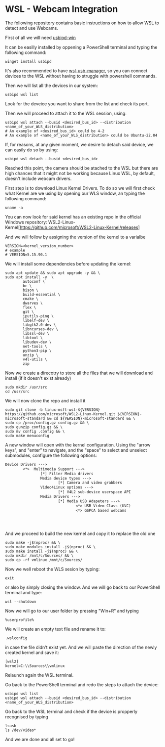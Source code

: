# WSL - Webcam Integration

The following repository contains basic instructions on how to allow WSL to detect and use Webcams.

First of all we will need [usbipd-win](https://github.com/dorssel/usbipd-win)

It can be easilly installed by oppening a PowerShell terminal and typing the following command:

```
winget install usbipd
```

It's also recommended to have [wsl-usb-manager](https://github.com/nickbeth/wsl-usb-manager), so you can connect devices to the WSL without having to struggle with powershell commands.


Then we will list all the devices in our system:
```
usbipd wsl list
```
Look for the deveice you want to share from the list and check its port.

Then we will proceed to attach it to the WSL session, using:
```
usbipd wsl attach --busid <desired_bus_id> --distribution <name_of_your_WLS_distribution>
# An example of <desired_bus_id> could be 4-2
# An example of <name_of_your_WLS_distribution> could be Ubuntu-22.04
```

If, for reasons, at any given moment, we desire to detach said device, we can easily do so by using:
```
usbipd wsl detach --busid <desired_bus_id>
```

Reached this point, the camera should be atached to the WSL but there are high chances that it might not be working because Linux WSL, by default, doesn't include webcam drivers.

First step is to download Linux Kernel Drivers.
To do so we will first check what Kernel are we using by opening our WLS window, an typing the following command:
```
uname -a
```

You can now look for said kernel has an existing repo in the official Windows repository:
WSL2-Linux-Kernel[https://github.com/microsoft/WSL2-Linux-Kernel/releases]

And we will follow by assigning the version of the kernel to a varialbe
```
VERSION=<kernel_version_number>
# example
# VERSION=5.15.90.1
```


We will install some dependencies before updating the kernel:
```
sudo apt update && sudo apt upgrade -y && \
sudo apt install -y  \
        autoconf \
        bc \
        bison \
        build-essential \
        cmake \
        dwarves \
        flex \
        git \
        iputils-ping \
        libelf-dev \
        libgtk2.0-dev \
        libncurses-dev \
        libssl-dev \
        libtool \
        libudev-dev \
        net-tools \
        python3-pip \
        unzip \
        v4l-utils \
        zip
```

Now we create a direcotry to store all the files that we will download and install (if it doesn't exist already)
```
sudo mkdir /usr/src
cd /usr/src
```

We will now clone the repo and install it
```
sudo git clone -b linux-msft-wsl-${VERSION} https://github.com/microsoft/WSL2-Linux-Kernel.git ${VERSION}-microsoft-standard && cd ${VERSION}-microsoft-standard && \
sudo cp /proc/config.gz config.gz && \
sudo gunzip config.gz && \
sudo mv config .config && \
sudo make menuconfig
```

A new window will open with the kernel configuration. Using the "arrow keys", and "enter" to navigate, and the "space" to select and unselect submodules, configure the following options:
```txt
Device Drivers --->
        <*>  Multimedia Support --->
                [*] Filter Media drivers
                Media device types --->
                        [*] Camera and video grabbers
                Video4Linux options --->
                        [*] V4L2 sub-device userspace API
                Media Drivers --->
                        [*] Media USB Adapeters --->
                                <*> USB Video Class (UVC)
                                <*> GSPCA based webcams
                                
                        
                
```        

And we proceed to build the new kernel and copy it to replace the old one
```
sudo make -j$(nproc) && \
sudo make modules_install -j$(nproc) && \
sudo make install -j$(nproc) && \
sudo mkdir /mnt/c/Sources/ && \
sudo cp -rf vmlinux /mnt/c/Sources/
```

Now we well reboot the WLS sesion by typing:
```
exit
```
or also by simply closing the window.
And we will go back to our PowerShell terminal and type:
```
wsl --shutdown
```

Now we will go to our user folder by pressing "Win+R" and typing
```
%userprofile%
```

We will create an empty text file and rename it to:
```
.wslconfig
```
in case the file didn't exist yet.
And we will paste the direction of the newly created kernel and save it:
```
[wsl2]
kernel=C:\\Sources\\vmlinux
```

Relaunch again the WSL terminal.

Go back to the PowerShell terminal and redo the steps to attach the device:
```
usbipd wsl list
usbipd wsl attach --busid <desired_bus_id> --distribution <name_of_your_WLS_distribution>
```

Go back to the WSL terminal and check if the device is propperly recognised by typing
```
lsusb
ls /dev/video*
```

And we are done and all set to go!
